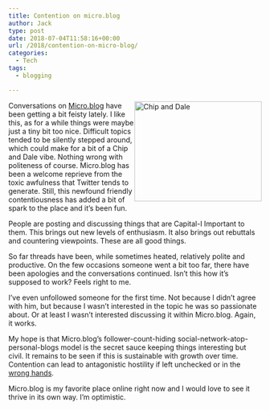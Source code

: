 ```yaml
---
title: Contention on micro.blog
author: Jack
type: post
date: 2018-07-04T11:58:16+00:00
url: /2018/contention-on-micro-blog/
categories:
  - Tech
tags:
  - blogging

---
```

<img src="https://jack.baty.net/wp-content/uploads/2018/07/NewImage.png" alt="Chip and Dale" title="NewImage.png" border="0" width="253" height="199" style="float:right;" />

Conversations on [Micro.blog][1] have been getting a bit feisty lately. I like this, as for a while things were maybe just a tiny bit too nice. Difficult topics tended to be silently stepped around, which could make for a bit of a Chip and Dale vibe. Nothing wrong with politeness of course. Micro.blog has been a welcome reprieve from the toxic awfulness that Twitter tends to generate. Still, this newfound friendly contentiousness has added a bit of spark to the place and it&#8217;s been fun.

People are posting and discussing things that are Capital-I Important to them. This brings out new levels of enthusiasm. It also brings out rebuttals and countering viewpoints. These are all good things.

So far threads have been, while sometimes heated, relatively polite and productive. On the few occasions someone went a bit too far, there have been apologies and the conversations continued. Isn&#8217;t this how it&#8217;s supposed to work? Feels right to me.

I&#8217;ve even unfollowed someone for the first time. Not because I didn&#8217;t agree with him, but because I wasn&#8217;t interested in the topic he was so passionate about. Or at least I wasn&#8217;t interested discussing it within Micro.blog. Again, it works.

My hope is that Micro.blog&#8217;s follower-count-hiding social-network-atop-personal-blogs model is the secret sauce keeping things interesting but civil. It remains to be seen if this is sustainable with growth over time. Contention can lead to antagonistic hostility if left unchecked or in the [wrong hands][2].

Micro.blog is my favorite place online right now and I would love to see it thrive in its own way. I&#8217;m optimistic.

 [1]: https://micro.blog
 [2]: https://twitter.com/jack